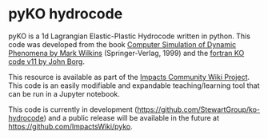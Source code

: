 # pyKO hydrocode

pyKO is a 1d Lagrangian Elastic-Plastic Hydrocode written in python.
This code was developed from the book <a href="https://link.springer.com/book/10.1007/978-3-662-03885-7">Computer Simulation of Dynamic Phenomena by Mark Wilkins</a> (Springer-Verlag, 1999) and the <a href="https://www.eng.mu.edu/shockphysics/KO/">fortran KO code v11 by John Borg</a>.

This resource is available as part of the <a href="https://impacts.wiki">Impacts Community Wiki Project</a>. This code is an easily modifiable and expandable teaching/learning tool that can be run in a Jupyter notebook.

This code is currently in development (https://github.com/StewartGroup/ko-hydrocode) and a public release will be available in the future at https://github.com/ImpactsWiki/pyko.
